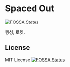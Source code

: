 # Spaced Out
[![FOSSA Status](https://app.fossa.com/api/projects/git%2Bgithub.com%2Fdevngho%2Fspacedout.svg?type=shield)](https://app.fossa.com/projects/git%2Bgithub.com%2Fdevngho%2Fspacedout?ref=badge_shield)

행성, 로켓.

## License
MIT License
[![FOSSA Status](https://app.fossa.com/api/projects/git%2Bgithub.com%2Fdevngho%2Fspacedout.svg?type=large)](https://app.fossa.com/projects/git%2Bgithub.com%2Fdevngho%2Fspacedout?ref=badge_large)